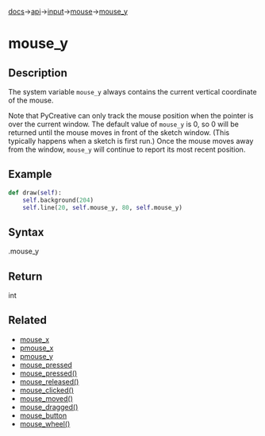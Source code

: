 [docs](/docs/)→[api](/docs/api)→[input](/docs/api/input/)→[mouse](/docs/api/input/mouse/)→[mouse_y](/docs/api/input/mouse/mouse_y.md)

# mouse_y

## Description

The system variable `mouse_y` always contains the current vertical coordinate of the mouse.

Note that PyCreative can only track the mouse position when the pointer is over the current window. The default value of `mouse_y` is 0, so 0 will be returned until the mouse moves in front of the sketch window. (This typically happens when a sketch is first run.) Once the mouse moves away from the window, `mouse_y` will continue to report its most recent position.

## Example

```py
def draw(self):
    self.background(204)
    self.line(20, self.mouse_y, 80, self.mouse_y)
```

## Syntax

.mouse_y

## Return

int

## Related

- [mouse_x](/docs/api/input/mouse/mouse_x.md)
- [pmouse_x](/docs/api/input/mouse/pmouse_x.md)
- [pmouse_y](/docs/api/input/mouse/pmouse_y.md)
- [mouse_pressed](/docs/api/input/mouse/mouse_pressed_.md)
- [mouse_pressed()](/docs/api/input/mouse/mouse_pressed_.md)
- [mouse_released()](/docs/api/input/mouse/mouse_released_.md)
- [mouse_clicked()](/docs/api/input/mouse/mouse_clicked_.md)
- [mouse_moved()](/docs/api/input/mouse/mouse_moved_.md)
- [mouse_dragged()](/docs/api/input/mouse/mouse_dragged_.md)
- [mouse_button](/docs/api/input/mouse/mouse_button.md)
- [mouse_wheel()](/docs/api/input/mouse/mouse_wheel_.md)